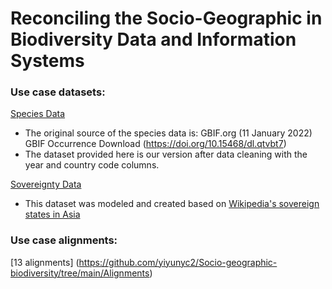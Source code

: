 # Reconciling the Socio-Geographic in Biodiversity Data and Information Systems

### Use case datasets: 
[Species Data](https://github.com/yiyunyc2/Socio-geographic-biodiversity/blob/main/Data/Species-Platalea-minor-cleaned.csv)
- The original source of the species data is: GBIF.org (11 January 2022) GBIF Occurrence Download (https://doi.org/10.15468/dl.qtvbt7)
- The dataset provided here is our version after data cleaning with the year and country code columns. 

[Sovereignty Data](https://github.com/yiyunyc2/Socio-geographic-biodiversity/blob/main/Data/East-Asia-Sovereignty-1880-2022.csv)
- This dataset was modeled and created based on [Wikipedia's sovereign states in Asia](https://en.wikipedia.org/wiki/List_of_predecessors_of_sovereign_states_in_Asia)

### Use case alignments: 
[13 alignments] (https://github.com/yiyunyc2/Socio-geographic-biodiversity/tree/main/Alignments)
